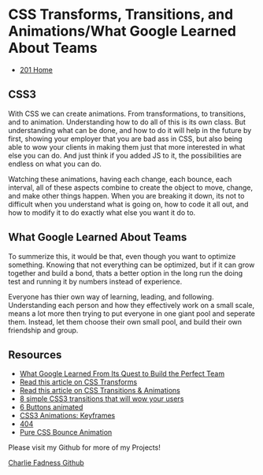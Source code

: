 # CSS Transforms, Transitions, and Animations/What Google Learned About Teams

- [201 Home](https://fadnesscharlie.github.io/reading-notes/201/)

## CSS3

With CSS we can create animations. From transformations, to transitions, and to animation. Understanding how to do all of this is its own class. But understanding what can be done, and how to do it will help in the future by first, showing your employer that you are bad ass in CSS, but also being able to wow your clients in making them just that more interested in what else you can do. And just think if you added JS to it, the possibilities are endless on what you can do.

Watching these animations, having each change, each bounce, each interval, all of these aspects combine to create the object to move, change, and make other things happen. When you are breaking it down, its not to difficult when you understand what is going on, how to code it all out, and how to modify it to do exactly what else you want it do to.

## What Google Learned About Teams

To summerize this, it would be that, even though you want to optimize something. Knowing that not everything can be optimized, but if it can grow together and build a bond, thats a better option in the long run the doing test and running it by numbers instead of experience.

Everyone has thier own way of learning, leading, and following. Understanding each person and how they effectively work on a small scale, means a lot more then trying to put everyone in one giant pool and seperate them. Instead, let them choose their own small pool, and build their own friendship and group.

## Resources

- [What Google Learned From Its Quest to Build the Perfect Team](https://www.google.com/amp/mobile.nytimes.com/2016/02/28/magazine/what-google-learned-from-its-quest-to-build-the-perfect-team.amp.html)
- [Read this article on CSS Transforms](http://learn.shayhowe.com/advanced-html-css/css-transforms/)
- [Read this article on CSS Transitions & Animations](http://learn.shayhowe.com/advanced-html-css/transitions-animations/)
- [8 simple CSS3 transitions that will wow your users](http://www.webdesignerdepot.com/2014/05/8-simple-css3-transitions-that-will-wow-your-users)
- [6 Buttons animated](http://codepen.io/retyui/pen/ByoaXV)
- [CSS3 Animations: Keyframes](http://codepen.io/akshaychauhan/pen/oAfae)
- [404](http://codepen.io/kieranfivestars/pen/MYdQxX)
- [Pure CSS Bounce Animation](http://codepen.io/dp_lewis/pen/gCfBv)

Please visit my Github for more of my Projects!

[Charlie Fadness Github](https://github.com/fadnesscharlie)
